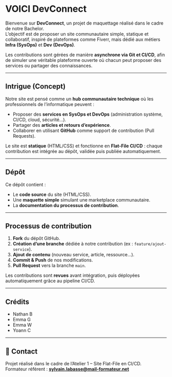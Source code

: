 # VOICI DevConnect

Bienvenue sur **DevConnect**, un projet de maquettage réalisé dans le cadre de notre Bachelor.  
L’objectif est de proposer un site communautaire simple, statique et collaboratif, inspiré de plateformes comme Fiverr, mais dédié aux métiers **Infra (SysOps)** et **Dev (DevOps)**.  

Les contributions sont gérées de manière **asynchrone via Git et CI/CD**, afin de simuler une véritable plateforme ouverte où chacun peut proposer des services ou partager des connaissances.

---

## Intrigue (Concept)

Notre site est pensé comme un **hub communautaire technique** où les professionnels de l’informatique peuvent :

- Proposer des **services en SysOps et DevOps** (administration système, CI/CD, cloud, sécurité…).  
- Partager des **articles et retours d’expérience**.  
- Collaborer en utilisant **GitHub** comme support de contribution (Pull Requests).  

Le site est **statique** (HTML/CSS) et fonctionne en **Flat-File CI/CD** : chaque contribution est intégrée au dépôt, validée puis publiée automatiquement.

---

## Dépôt

Ce dépôt contient :  
- Le **code source** du site (HTML/CSS).  
- Une **maquette simple** simulant une marketplace communautaire.  
- La **documentation du processus de contribution**.

---

## Processus de contribution

1. **Fork** du dépôt GitHub.  
2. **Création d’une branche** dédiée à notre contribution (ex : `feature/ajout-service`).  
3. **Ajout de contenu** (nouveau service, article, ressource…).  
4. **Commit & Push** de nos modifications.  
5. **Pull Request** vers la branche `main`.  

Les contributions sont **revues** avant intégration, puis déployées automatiquement grâce au pipeline CI/CD.  

---

## Crédits

- Nathan B  
- Emma G  
- Emma W  
- Yoann C  

---

## 📧 Contact

Projet réalisé dans le cadre de l’Atelier 1 – Site Flat-File en CI/CD.  
Formateur référent : **sylvain.labasse@mail-formateur.net**
